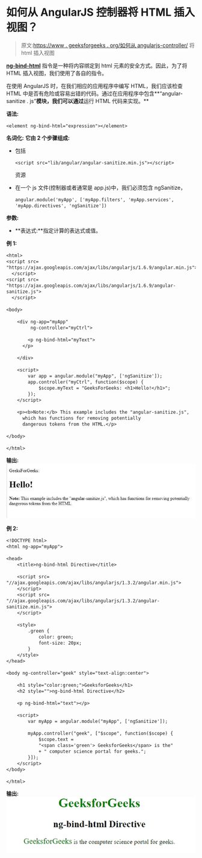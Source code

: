 # 如何从 AngularJS 控制器将 HTML 插入视图？

> 原文:[https://www . geeksforgeeks . org/如何从 angularjs-controller/](https://www.geeksforgeeks.org/how-to-insert-html-into-view-from-angularjs-controller/) 将 html 插入视图

**[ng-bind-html](https://www.geeksforgeeks.org/angularjs-ng-bind-html-directive/)** 指令是一种将内容绑定到 html 元素的安全方式。因此，为了将 HTML 插入视图，我们使用了各自的指令。

在使用 AngularJS 时，在我们相应的应用程序中编写 HTML，我们应该检查 HTML 中是否有危险或容易出错的代码。通过在应用程序中包含**“angular-sanitize . js”**模块，我们可以通过**运行 HTML 代码来实现。**

**语法:**

```
<element ng-bind-html="expression"></element>
```

**名词化:**
**它由 2 个步骤组成:**

*   包括

    ```
    <script src="lib/angular/angular-sanitize.min.js"></script>
    ```

    资源
*   在一个 js 文件(控制器或者通常是 app.js)中，我们必须包含 ngSanitize，

    ```
    angular.module('myApp', ['myApp.filters', 'myApp.services', 
    'myApp.directives', 'ngSanitize'])
    ```

**参数:**

*   **表达式:**指定计算的表达式或值。

**例 1:**

```
<html>
<script src=
"https://ajax.googleapis.com/ajax/libs/angularjs/1.6.9/angular.min.js">
  </script>
<script src=
"https://ajax.googleapis.com/ajax/libs/angularjs/1.6.9/angular-sanitize.js">
  </script>

<body>

    <div ng-app="myApp" 
         ng-controller="myCtrl">

        <p ng-bind-html="myText">
      </p>

    </div>

    <script>
        var app = angular.module("myApp", ['ngSanitize']);
        app.controller("myCtrl", function($scope) {
            $scope.myText = "GeeksForGeeks: <h1>Hello!</h1>";
        });
    </script>

    <p><b>Note:</b> This example includes the "angular-sanitize.js",
      which has functions for removing potentially 
      dangerous tokens from the HTML.</p>

</body>

</html>
```

**输出:**
![](img/8f460aaeac2b4874294fa527d7d7e415.png)

**例 2:**

```
<!DOCTYPE html> 
<html ng-app="myApp"> 

<head> 
    <title>ng-bind-html Directive</title> 

    <script src= 
"//ajax.googleapis.com/ajax/libs/angularjs/1.3.2/angular.min.js"> 
    </script> 
    <script src= 
"//ajax.googleapis.com/ajax/libs/angularjs/1.3.2/angular-sanitize.min.js"> 
    </script> 

    <style> 
        .green { 
            color: green; 
            font-size: 20px; 
        } 
    </style> 
</head> 

<body ng-controller="geek" style="text-align:center"> 

    <h1 style="color:green;">GeeksforGeeks</h1> 
    <h2 style="">ng-bind-html Directive</h2> 

    <p ng-bind-html="text"></p> 

    <script> 
        var myApp = angular.module("myApp", ['ngSanitize']); 

        myApp.controller("geek", ["$scope", function($scope) { 
            $scope.text = 
            "<span class='green'> GeeksforGeeks</span> is the" 
            + " computer science portal for geeks."; 
        }]); 
    </script> 
</body> 

</html>         
```

**输出:**
![](img/80df41d0f17ad00ed151ef12e259e437.png)